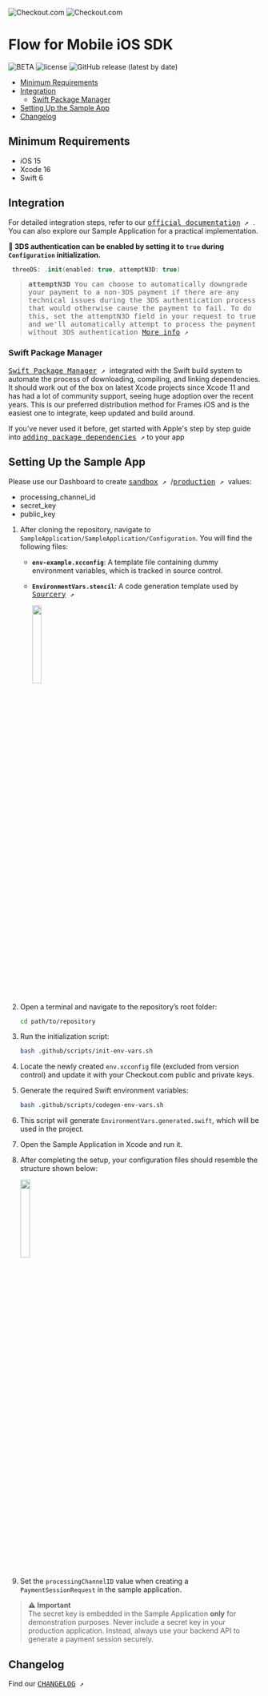 ![Checkout.com](./.github/media/checkout.com.logo.png)
![Checkout.com](./.github/media/flow-logo.png)

#  Flow for Mobile iOS SDK

![BETA](https://img.shields.io/badge/status-BETA-yellow)
![license](https://img.shields.io/github/license/checkout/checkout-ios-components.svg)
![GitHub release (latest by date)](https://img.shields.io/github/v/release/checkout/checkout-ios-components?label=spm)

- [Minimum Requirements](#minimum-requirements)
- [Integration](#integration)
  - [Swift Package Manager](#swift-package-manager)
- [Setting Up the Sample App](#setting-up-the-sample-app)
- [Changelog](#changelog)

## Minimum Requirements

- iOS 15
- Xcode 16
- Swift 6

## Integration

For detailed integration steps, refer to our 
<kbd>[official documentation](https://www.checkout.com/docs/payments/accept-payments/accept-a-payment-on-your-mobile-app)  ↗️ </kbd>. You can also explore our Sample Application for a practical implementation.

**🔐 3DS authentication can be enabled by setting it to `true` during `Configuration` initialization.**

```swift
 threeDS: .init(enabled: true, attemptN3D: true)
```

><samp>**attemptN3D** 
>You can choose to automatically downgrade your payment to a non-3DS payment if there are any technical issues during the 3DS authentication process that would otherwise cause the payment to fail. To do this, set the attemptN3D field in your request to true and we'll automatically attempt to process the payment without 3DS authentication <kbd>[More info](https://www.checkout.com/docs/payments/authenticate-payments) ↗️</kbd></samp>

### Swift Package Manager
<kbd>[Swift Package Manager](https://swift.org/package-manager/)  ↗️ </kbd> integrated with the Swift build system to automate the process of downloading, compiling, and linking dependencies. It should work out of the box on latest Xcode projects since Xcode 11 and has had a lot of community support, seeing huge adoption over the recent years. This is our preferred distribution method for Frames iOS and is the easiest one to integrate, keep updated and build around.

If you've never used it before, get started with Apple's step by step guide into <kbd>[adding package dependencies](https://developer.apple.com/documentation/xcode/adding-package-dependencies-to-your-app)  ↗️</kbd> to your app

## Setting Up the Sample App


Please use our Dashboard to create <kbd>[sandbox](https://identity-sandbox.checkout.com) ↗️ </kbd>/<kbd>[production](https://identity.checkout.com) ↗️ </kbd> values:
- processing_channel_id
- secret_key
- public_key

1. After cloning the repository, navigate to `SampleApplication/SampleApplication/Configuration`. You will find the following files:
    - **`env-example.xcconfig`**: A template file containing dummy environment variables, which is tracked in source control.
    - **`EnvironmentVars.stencil`**: A code generation template used by  <kbd>[Sourcery](https://github.com/krzysztofzablocki/Sourcery) ↗️ </kbd>

      <img width=20% src="./.github/media/config-1.png">

2. Open a terminal and navigate to the repository’s root folder:
   ```sh
   cd path/to/repository
   ```
3. Run the initialization script:
   ```sh
   bash .github/scripts/init-env-vars.sh
   ```
4. Locate the newly created `env.xcconfig` file (excluded from version control) and update it with your Checkout.com public and private keys.
5. Generate the required Swift environment variables:
   ```sh
   bash .github/scripts/codegen-env-vars.sh
   ```
6. This script will generate `EnvironmentVars.generated.swift`, which will be used in the project.

7. Open the Sample Application in Xcode and run it.

8. After completing the setup, your configuration files should resemble the structure shown below:

    <img width=20% src="./.github/media/config-2.png">

9. Set the `processingChannelID` value when creating a `PaymentSessionRequest` in the sample application.

>**⚠️ Important** <br>
> The secret key is embedded in the Sample Application **only** for demonstration purposes. Never include a secret key in your production application. Instead, always use your backend API to generate a payment session securely.

## Changelog

Find our <kbd>[CHANGELOG](./.github/CHANGELOG.md) ↗️</kbd>
